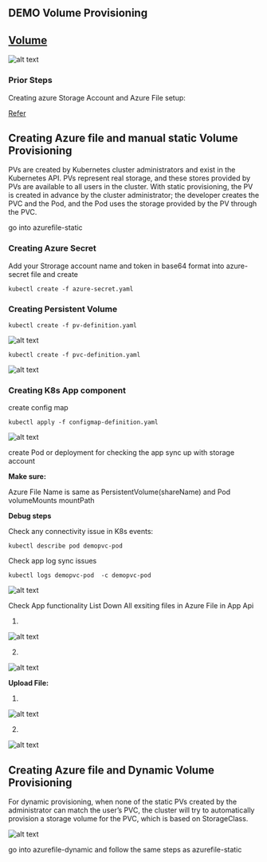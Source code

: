 ## DEMO Volume Provisioning

## [Volume](https://kubernetes.io/docs/concepts/storage/volumes/)

![alt text](https://github.com/parane/manulife-aks-training/raw/main/images/Volume.JPG)


### Prior Steps 

Creating azure Storage Account and Azure File setup:

[Refer](https://zimmergren.net/mount-an-azure-storage-file-share-to-deployments-in-azure-kubernetes-services-aks/)


## Creating Azure file and manual static Volume Provisioning 

PVs are created by Kubernetes cluster administrators and exist in the Kubernetes API. PVs
represent real storage, and these stores provided by PVs are available to all users in the cluster.
With static provisioning, the PV is created in advance by the cluster administrator; the developer
creates the PVC and the Pod, and the Pod uses the storage provided by the PV through the PVC.


go into azurefile-static

### Creating Azure Secret
Add your Strorage account name and token in base64 format into azure-secret file and create 

    kubectl create -f azure-secret.yaml
    
### Creating Persistent Volume

    kubectl create -f pv-definition.yaml

![alt text](https://github.com/parane/manulife-aks-training/raw/main/images/PV.JPG)

    kubectl create -f pvc-definition.yaml

![alt text](https://github.com/parane/manulife-aks-training/raw/main/images/PVC.JPG)


### Creating K8s App component

create config map

    kubectl apply -f configmap-definition.yaml

![alt text](https://github.com/parane/manulife-aks-training/raw/main/images/Configmap.JPG)

create Pod or deployment for checking the app sync up with storage account 

**Make sure:**
 
Azure File Name is same as PersistentVolume(shareName) and Pod volumeMounts mountPath


**Debug steps**

Check any connectivity issue in K8s events:

    kubectl describe pod demopvc-pod
    
Check app log sync issues

    kubectl logs demopvc-pod  -c demopvc-pod
![alt text](https://github.com/parane/manulife-aks-training/raw/main/images/log.JPG)
  
    
Check App functionality 
List Down All exsiting files in Azure File in App Api 

1.
![alt text](https://github.com/parane/manulife-aks-training/raw/main/images/azure_file.JPG)

2. 
![alt text](https://github.com/parane/manulife-aks-training/raw/main/images/getfile.JPG)


**Upload File:**

1.
![alt text](https://github.com/parane/manulife-aks-training/raw/main/images/uploadfile.JPG)

2.
![alt text](https://github.com/parane/manulife-aks-training/raw/main/images/azure_upload.JPG)


## Creating Azure file and  Dynamic Volume Provisioning 

For dynamic provisioning, when none of the static PVs created by the administrator can match the
user’s PVC, the cluster will try to automatically provision a storage volume for the PVC, which is
based on StorageClass.

![alt text](https://github.com/parane/manulife-aks-training/raw/main/images/storage.JPG)


go into azurefile-dynamic and follow the same steps as azurefile-static




